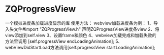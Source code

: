 # ZQProgressView
一个模拟进度条加载进度显示的库
使用方法：
webview加载进度条为例：
1、导入头文件#import "ZQProgressView.h"
声明ZQProgressView进度条view
2、将view添加到self.view
3、设置frame和颜色
4、webview加载完成和加载失败的方法里调用  [self.progressView endLoadingAnimation];
5、webViewDidStartLoad方法调用[self.progressView startLoadingAnimation];
